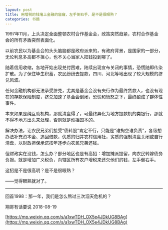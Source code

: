 ```yaml
---
layout: post
title: 用增税的钱堵上金融的窟窿，左手倒右手，是不是很眼熟？
categories: 书摘
---
```


1997年11月，上头决定全面整顿农村合作基金会，政策突然趋紧，农村合作基金会的所有矛盾突然表面化。

以前农民以为基金会的头头脑脑都是政府派来的，有政府背景，是国家的一部分，无论利息多高都不担心，也不关心当家人把钱投到哪了。

随着信用收缩，各地开始出现兑付困难，陆续出现宣布关闭的事情，恐慌随即传染扩散。为了保住毕生积蓄，农民纷纷去提款，四川、河北等地出现了较大规模的挤兑风波。

任何金融机构都无法承受挤兑，尤其是基金会没有央行作为最终贷款人，也没有现在的存款保险制度，挤兑加速了基金会倒闭，恐慌和愤怒之下，最终酿成了群体性事件。

本来如果是纯互助机构，那就清盘得了，可最终异化为地方提款机的类银行，那就不得不地方出头来处理，否则就是动摇国本的。

解决办法，让农民兄弟们接受“债转股”肯定不行，只能是“谁掏空谁负责”，各级想办法补充资本金、追回借款，优质的归并农村信用社，劣质的强制清盘关闭或自行清盘，以财政担保承诺按年逐步向农民兄弟还钱。

但财政实在没钱，怎么办？部分地区也是有高招：增加摊派提留，向农民转嫁债务负担。就是增加广义税负，向辖区所有农户增税来还欠他们的钱，左手倒右手。

这招是不是很高明？是不是很眼熟？

——觉得眼熟就对了。

---

回首1998：那一年，我们是怎么熬过三次滔天危机的？

翔哥有话要说  2018-08-19

[https://mp.weixin.qq.com/s/a1xwTDH_OX5e4JDkUG8BAg](https://mp.weixin.qq.com/s/a1xwTDH_OX5e4JDkUG8BAg)